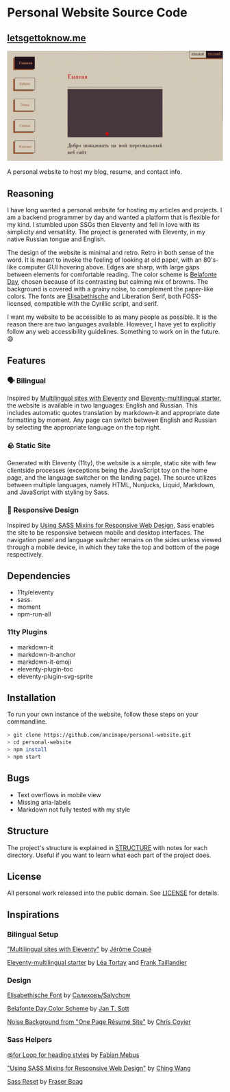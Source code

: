# Personal Website Source Code
## [letsgettoknow.me](https://letsgettoknow.me)

![website screenshot](/github/personalwebsite.jpg)

A personal website to host my blog, resume, and contact info.

## Reasoning
I have long wanted a personal website for hosting my articles and projects. I am a backend programmer by day and wanted a platform that is flexible for my kind. I stumbled upon SSGs then Eleventy and fell in love with its simplicity and versatility. The project is generated with Eleventy, in my native Russian tongue and English.

The design of the website is minimal and retro. Retro in both sense of the word. It is meant to invoke the feeling of looking at old paper, with an 80's-like computer GUI hovering above. Edges are sharp, with large gaps between elements for comfortable reading. The color scheme is [Belafonte Day](https://github.com/mbadolato/iTerm2-Color-Schemes#belafonte-day), chosen because of its contrasting but calming mix of browns. The background is covered with a grainy noise, to complement the paper-like colors. The fonts are [Elisabethische](https://fontlibrary.org/en/font/eiisabethische) and Liberation Serif, both FOSS-licensed, compatible with the Cyrillic script, and serif.

I want my website to be accessible to as many people as possible. It is the reason there are two languages available. However, I have yet to explicitly follow any web accessibility guidelines. Something to work on in the future. 😄

## Features
### 🗣 Bilingual
Inspired by [Multilingual sites with Eleventy](https://www.webstoemp.com/blog/multilingual-sites-eleventy/) and [Eleventy-multilingual starter](https://github.com/lea37/eleventy-multilingual), the website is available in two languages: English and Russian. This includes automatic quotes translation by markdown-it and appropriate date formatting by moment. Any page can switch between English and Russian by selecting the appropriate language on the top right.

### 🪨 Static Site
Generated with Eleventy (11ty), the website is a simple, static site with few clientside processes (exceptions being the JavaScript toy on the home page, and the language switcher on the landing page). The source utilizes between multiple languages, namely HTML, Nunjucks, Liquid, Markdown, and JavaScript with styling by Sass.

### 📱 Responsive Design
Inspired by [Using SASS Mixins for Responsive Web Design](https://www.ching-wang.io/posts/Using-sass-mixins-for-responsive-web-design/), Sass enables the site to be responsive between mobile and desktop interfaces. The navigation panel and language switcher remains on the sides unless viewed through a mobile device, in which they take the top and bottom of the page respectively.

## Dependencies
* 11ty/eleventy
* sass
* moment
* npm-run-all

### 11ty Plugins
* markdown-it
* markdown-it-anchor
* markdown-it-emoji
* eleventy-plugin-toc
* eleventy-plugin-svg-sprite

## Installation
To run your own instance of the website, follow these steps on your commandline.

```sh
> git clone https://github.com/ancinape/personal-website.git
> cd personal-website
> npm install
> npm start
```

## Bugs
* Text overflows in mobile view
* Missing aria-labels
* Markdown not fully tested with my style

## Structure
The project's structure is explained in [STRUCTURE](/STRUCTURE.md) with notes for each directory. Useful if you want to learn what each part of the project does.

## License
All personal work released into the public domain. See [LICENSE](/LICENSE) for details.

## Inspirations
### Bilingual Setup
["Multilingual sites with Eleventy"](https://www.webstoemp.com/blog/multilingual-sites-eleventy/) by [Jérôme Coupé](https://www.webstoemp.com)

[Eleventy-multilingual starter](https://github.com/lea37/eleventy-multilingual) by [Léa Tortay](https://github.com/lea37) and [Frank Taillandier](https://github.com/DirtyF)

### Design
[Elisabethische Font](https://fontlibrary.org/en/font/eiisabethische) by [Салиховъ/Salychow](http://budclub.ru/w/worotnikow_m_g/)

[Belafonte Day Color Scheme](https://github.com/mbadolato/iTerm2-Color-Schemes#belafonte-day) by [Jan T. Sott](https://github.com/idleberg)

[Noise Background from "One Page Résumé Site"](https://css-tricks.com/one-page-resume-site/) by [Chris Coyier](https://css-tricks.com/author/chriscoyier/)

### Sass Helpers
[@for Loop for heading styles](https://stackoverflow.com/a/38467145) by [Fabian Mebus](https://stackoverflow.com/users/3688622/fabian-mebus)

["Using SASS Mixins for Responsive Web Design"](https://www.ching-wang.io/posts/Using-sass-mixins-for-responsive-web-design/) by [Ching Wang](https://www.ching-wang.io/)

[Sass Reset](https://www.boag.online/blog/css-reset) by [Fraser Boag](https://www.boag.online/)

